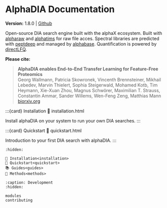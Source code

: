 
# AlphaDIA Documentation
**Version:** 1.8.0 | [Github](https://github.com/MannLabs/alphadia)

Open-source DIA search engine built with the alphaX ecosystem. Built with [alpharaw](https://github.com/MannLabs/alpharaw) and [alphatims](https://github.com/MannLabs/alphatims) for raw file acces. Spectral libraries are predicted with [peptdeep](https://github.com/MannLabs/alphapeptdeep) and managed by [alphabase](https://github.com/MannLabs/alphabase). Quantification is powered by [directLFQ](https://github.com/MannLabs/directLFQ).

**Please cite:**
> **AlphaDIA enables End-to-End Transfer Learning for Feature-Free Proteomics**<br>
> Georg Wallmann, Patricia Skowronek, Vincenth Brennsteiner, Mikhail Lebedev, Marvin Thielert, Sophia Steigerwald, Mohamed Kotb, Tim Heymann, Xie-Xuan Zhou, Magnus Schwörer, Maximilian T. Strauss, Constantin Ammar, Sander Willems, Wen-Feng Zeng, Matthias Mann<br>
> [biorxiv.org](https://www.biorxiv.org/content/10.1101/2024.05.28.596182v1)


:::{card} Installation
:link: installation.html

Install alphaDIA on your system to run your own DIA searches.
:::

:::{card} Quickstart
:link: quickstart.html

Introduction to your first DIA search with alphaDIA.
:::

```{toctree}
:hidden:

🔧 Installation<installation>
🚀 Quickstart<quickstart>
📚 Guides<guides>
📖 Methods<methods>
```

```{toctree}
:caption: Development
:hidden:

modules
contributing
```
